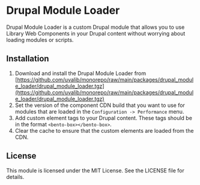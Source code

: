 # Drupal Module Loader

Drupal Module Loader is a custom Drupal module that allows you to use Library Web Components in your Drupal content without worrying about loading modules or scripts.

## Installation

1. Download and install the Drupal Module Loader from [https://github.com/uvalib/monorepo/raw/main/packages/drupal_module_loader/drupal_module_loader.tgz](https://github.com/uvalib/monorepo/raw/main/packages/drupal_module_loader/drupal_module_loader.tgz)
2. Set the version of the component CDN build that you want to use for modules that are loaded in the `Configuration -> Performance` menu.
3. Add custom element tags to your Drupal content. These tags should be in the format `<bento-box></bento-box>`.
4. Clear the cache to ensure that the custom elements are loaded from the CDN.

## License

This module is licensed under the MIT License. See the LICENSE file for details.
